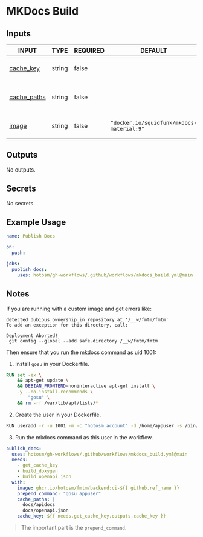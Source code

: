 # MKDocs Build

## Inputs

<!-- AUTO-DOC-INPUT:START - Do not remove or modify this section -->

|                               INPUT                               |  TYPE  | REQUIRED |                  DEFAULT                  |                      DESCRIPTION                       |
|-------------------------------------------------------------------|--------|----------|-------------------------------------------|--------------------------------------------------------|
|    <a name="input_cache_key"></a>[cache_key](#input_cache_key)    | string |  false   |                                           |   The cache key to receive <br>from a previous job.    |
| <a name="input_cache_paths"></a>[cache_paths](#input_cache_paths) | string |  false   |                                           | The paths to cache for <br>preceeding/following jobs.  |
|          <a name="input_image"></a>[image](#input_image)          | string |  false   | `"docker.io/squidfunk/mkdocs-material:9"` |        Override the image to build <br>mkdocs.         |

<!-- AUTO-DOC-INPUT:END -->

## Outputs

<!-- AUTO-DOC-OUTPUT:START - Do not remove or modify this section -->
No outputs.
<!-- AUTO-DOC-OUTPUT:END -->

## Secrets

<!-- AUTO-DOC-SECRETS:START - Do not remove or modify this section -->
No secrets.
<!-- AUTO-DOC-SECRETS:END -->

## Example Usage

```yaml
name: Publish Docs

on:
  push:

jobs:
  publish_docs:
    uses: hotosm/gh-workflows/.github/workflows/mkdocs_build.yml@main
```

## Notes

If you are running with a custom image and get errors like:

```
detected dubious ownership in repository at '/__w/fmtm/fmtm'
To add an exception for this directory, call:

Deployment Aborted!
 git config --global --add safe.directory /__w/fmtm/fmtm
```

Then ensure that you run the mkdocs command as uid 1001:

1. Install `gosu` in your Dockerfile.

```dockerfile
RUN set -ex \
    && apt-get update \
    && DEBIAN_FRONTEND=noninteractive apt-get install \
    -y --no-install-recommends \
        "gosu" \
    && rm -rf /var/lib/apt/lists/*
```

2. Create the user in your Dockerfile.

```bash
RUN useradd -r -u 1001 -m -c "hotosm account" -d /home/appuser -s /bin/false appuser
```

3. Run the mkdocs command as this user in the workflow.

```yaml
publish_docs:
  uses: hotosm/gh-workflows/.github/workflows/mkdocs_build.yml@main
  needs:
    - get_cache_key
    - build_doxygen
    - build_openapi_json
  with:
    image: ghcr.io/hotosm/fmtm/backend:ci-${{ github.ref_name }}
    prepend_command: "gosu appuser"
    cache_paths: |
      docs/apidocs
      docs/openapi.json
    cache_key: ${{ needs.get_cache_key.outputs.cache_key }}
```

> The important part is the `prepend_command`.
